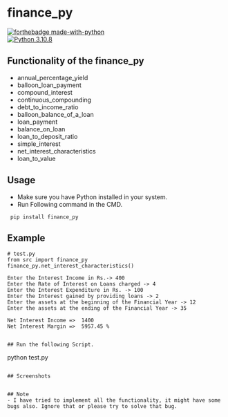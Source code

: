 #  finance_py

[![forthebadge made-with-python](http://ForTheBadge.com/images/badges/made-with-python.svg)](https://www.python.org/)                 
[![Python 3.10.8](https://img.shields.io/badge/python-3.10.8-blue.svg)](https://www.python.org/downloads/release/python-3108//)   



## Functionality of the finance_py



- annual_percentage_yield
- balloon_loan_payment
- compound_interest
- continuous_compounding
- debt_to_income_ratio
- balloon_balance_of_a_loan
- loan_payment
- balance_on_loan
- loan_to_deposit_ratio
- simple_interest
- net_interest_characteristics
- loan_to_value


## Usage

- Make sure you have Python installed in your system.
- Run Following command in the CMD.
 ```
  pip install finance_py
  ```
## Example

 ```
# test.py
from src import finance_py
finance_py.net_interest_characteristics()

Enter the Interest Income in Rs.-> 400
Enter the Rate of Interest on Loans charged -> 4
Enter the Interest Expenditure in Rs. -> 100
Enter the Interest gained by providing loans -> 2
Enter the assets at the beginning of the Financial Year -> 12
Enter the assets at the ending of the Financial Year -> 35

Net Interest Income =>  1400
Net Interest Margin =>  5957.45 %


## Run the following Script.
 ```
  python test.py
 ```

## Screenshots


## Note 
- I have tried to implement all the functionality, it might have some bugs also. Ignore that or please try to solve that bug.
